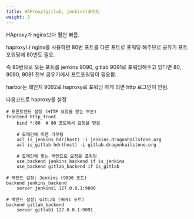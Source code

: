 ```yaml
---
title: HAProxy(gitlab, jenkins)포워딩
weight: 3
---
```

HAproxy가 nginx보다 훨씐 빠름.

haproxy나 nginx를 사용하면 80번 포트를 다른 포트로 포워딩 해주므로 공유기 포트포워딩에 80번도 필요.

즉 80번으로 오는 포트를 jenkins 9090, gitlab 9091로 포워딩해주고 있다면 80, 9090, 9091 전부 공유기에서 포트포워딩이 필요함.

harbor는 왜인지 9092로 haproxy로 포워딩 하게 되면 http 로그인이 안됨.

다음코드로 haproxy를 설정
```{filename="/etc/haproxy/haproxy.cfg"}
# 프론트엔드 설정 (HTTP 요청을 받는 부분)
frontend http_front
    bind *:80  # 80 포트에서 요청을 받음

    # 도메인에 따른 라우팅
    acl is_jenkins hdr(host) -i jenkins.dragonhailstone.org
    acl is_gitlab hdr(host) -i gitlab.dragonhailstone.org

    # 도메인에 맞는 백엔드로 요청을 포워딩
    use_backend jenkins_backend if is_jenkins
    use_backend gitlab_backend if is_gitlab

# 백엔드 설정: Jenkins (9090 포트)
backend jenkins_backend
    server jenkins1 127.0.0.1:9090

# 백엔드 설정: GitLab (9091 포트)
backend gitlab_backend
    server gitlab1 127.0.0.1:9091
```